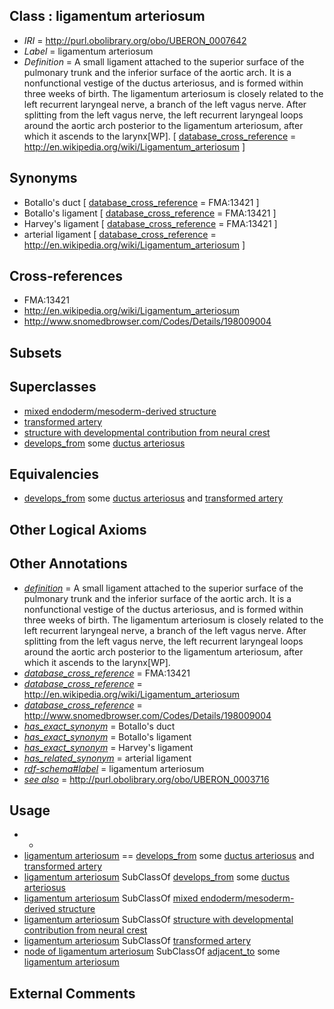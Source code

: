 
## Class : ligamentum arteriosum

 * *IRI* = http://purl.obolibrary.org/obo/UBERON_0007642
 * *Label* = ligamentum arteriosum
 * *Definition* = A small ligament attached to the superior surface of the pulmonary trunk and the inferior surface of the aortic arch. It is a nonfunctional vestige of the ductus arteriosus, and is formed within three weeks of birth. The ligamentum arteriosum is closely related to the left recurrent laryngeal nerve, a branch of the left vagus nerve. After splitting from the left vagus nerve, the left recurrent laryngeal loops around the aortic arch posterior to the ligamentum arteriosum, after which it ascends to the larynx[WP]. [ [database_cross_reference](../../ef/oboInOwl#hasDbXref.md) = http://en.wikipedia.org/wiki/Ligamentum_arteriosum ]

## Synonyms

 * Botallo's duct [ [database_cross_reference](../../ef/oboInOwl#hasDbXref.md) = FMA:13421 ]
 * Botallo's ligament [ [database_cross_reference](../../ef/oboInOwl#hasDbXref.md) = FMA:13421 ]
 * Harvey's ligament [ [database_cross_reference](../../ef/oboInOwl#hasDbXref.md) = FMA:13421 ]
 * arterial ligament [ [database_cross_reference](../../ef/oboInOwl#hasDbXref.md) = http://en.wikipedia.org/wiki/Ligamentum_arteriosum ]

## Cross-references

 * FMA:13421
 * http://en.wikipedia.org/wiki/Ligamentum_arteriosum
 * http://www.snomedbrowser.com/Codes/Details/198009004

## Subsets


## Superclasses

 * [mixed endoderm/mesoderm-derived structure](../../UBERON/77/UBERON_0000077.md)
 * [transformed artery](../../UBERON/91/UBERON_0006591.md)
 * [structure with developmental contribution from neural crest](../../UBERON/14/UBERON_0010314.md)
 * [develops_from](../../RO/02/RO_0002202.md) some [ductus arteriosus](../../UBERON/40/UBERON_0005440.md)

## Equivalencies

 * [develops_from](../../RO/02/RO_0002202.md) some [ductus arteriosus](../../UBERON/40/UBERON_0005440.md) and [transformed artery](../../UBERON/91/UBERON_0006591.md)

## Other Logical Axioms


## Other Annotations

 * *[definition](../../IAO/15/IAO_0000115.md)* = A small ligament attached to the superior surface of the pulmonary trunk and the inferior surface of the aortic arch. It is a nonfunctional vestige of the ductus arteriosus, and is formed within three weeks of birth. The ligamentum arteriosum is closely related to the left recurrent laryngeal nerve, a branch of the left vagus nerve. After splitting from the left vagus nerve, the left recurrent laryngeal loops around the aortic arch posterior to the ligamentum arteriosum, after which it ascends to the larynx[WP].
 * *[database_cross_reference](../../ef/oboInOwl#hasDbXref.md)* = FMA:13421
 * *[database_cross_reference](../../ef/oboInOwl#hasDbXref.md)* = http://en.wikipedia.org/wiki/Ligamentum_arteriosum
 * *[database_cross_reference](../../ef/oboInOwl#hasDbXref.md)* = http://www.snomedbrowser.com/Codes/Details/198009004
 * *[has_exact_synonym](../../ym/oboInOwl#hasExactSynonym.md)* = Botallo's duct
 * *[has_exact_synonym](../../ym/oboInOwl#hasExactSynonym.md)* = Botallo's ligament
 * *[has_exact_synonym](../../ym/oboInOwl#hasExactSynonym.md)* = Harvey's ligament
 * *[has_related_synonym](../../ym/oboInOwl#hasRelatedSynonym.md)* = arterial ligament
 * *[rdf-schema#label](../../el/rdf-schema#label.md)* = ligamentum arteriosum
 * *[see also](../../so/rdf-schema#seeAlso.md)* = http://purl.obolibrary.org/obo/UBERON_0003716

## Usage

 * -
 * [ligamentum arteriosum](../../UBERON/42/UBERON_0007642.md) == [develops_from](../../RO/02/RO_0002202.md) some [ductus arteriosus](../../UBERON/40/UBERON_0005440.md) and [transformed artery](../../UBERON/91/UBERON_0006591.md)
 * [ligamentum arteriosum](../../UBERON/42/UBERON_0007642.md) SubClassOf [develops_from](../../RO/02/RO_0002202.md) some [ductus arteriosus](../../UBERON/40/UBERON_0005440.md)
 * [ligamentum arteriosum](../../UBERON/42/UBERON_0007642.md) SubClassOf [mixed endoderm/mesoderm-derived structure](../../UBERON/77/UBERON_0000077.md)
 * [ligamentum arteriosum](../../UBERON/42/UBERON_0007642.md) SubClassOf [structure with developmental contribution from neural crest](../../UBERON/14/UBERON_0010314.md)
 * [ligamentum arteriosum](../../UBERON/42/UBERON_0007642.md) SubClassOf [transformed artery](../../UBERON/91/UBERON_0006591.md)
 * [node of ligamentum arteriosum](../../UBERON/43/UBERON_0007643.md) SubClassOf [adjacent_to](../../RO/20/RO_0002220.md) some [ligamentum arteriosum](../../UBERON/42/UBERON_0007642.md)

## External Comments

